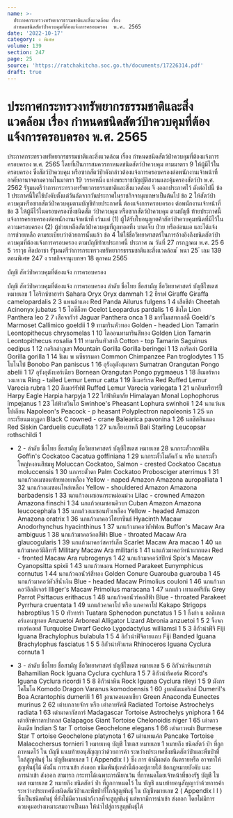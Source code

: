 ```yaml
---
name: >-
  ประกาศกระทรวงทรัพยากรธรรมชาติและสิ่งแวดล้อม เรื่อง
  กำหนดชนิดสัตว์ป่าควบคุมที่ต้องแจ้งการครอบครอง  พ.ศ. 2565
date: '2022-10-17'
category: ง พิเศษ
volume: 139
section: 247
page: 25
source: 'https://ratchakitcha.soc.go.th/documents/17226314.pdf'
draft: true
---
```


# ประกาศกระทรวงทรัพยากรธรรมชาติและสิ่งแวดล้อม เรื่อง กำหนดชนิดสัตว์ป่าควบคุมที่ต้องแจ้งการครอบครอง  พ.ศ. 2565

ประกาศกระทรวงทรัพยากรธรรมชาติและสิ่งแวดล้อม เรื่อง กำหนดชนิดสัตว์ป่าควบคุมที่ต้องแจ้งการครอบครอง พ.ศ. 2565 โดยที่เป็นการสมควรกาหนดชนิดสัตว์ป่าควบคุม ตามมาตรา 9 ให้ผู้มีไว้ในครอบครอง ซึ่งสัตว์ป่าควบคุม หรือซากสัตว์ป่าดังกล่าวต้องแจ้งการครอบครองต่อพนักงานเจ้าหน้าที่ อาศัยอานาจตามความในมาตรา 19 วรรคหนึ่ง แห่งพระราชบัญญัติสงวนและคุ้มครองสัตว์ป่า พ.ศ. 2562 รัฐมนตรีว่าการกระทรวงทรัพยากรธรรมชาติและสิ่งแวดล้อม จึ งออกประกาศไว้ ดังต่อไปนี้ ข้อ 1 ประกาศนี้ให้ใช้บังคับตั้งแต่วันถัดจากวันประกาศในราชกิจจานุเบกษาเป็นต้นไป ข้อ 2 ให้สัตว์ป่าควบคุมหรือซากสัตว์ป่าควบคุมตามบัญชีท้ายประกาศนี้ ต้องแจ้งการครอบครอง ต่อพนักงานเจ้าหน้าที่ ข้อ 3 ให้ผู้มีไว้ในครอบครองซึ่งชนิดสัต ว์ป่าควบคุม หรือซากสัตว์ป่าควบคุม ตามบัญชี ท้ายประกาศนี้ แจ้งการครอบครองต่อพนักงานเจ้าหน้าที่ เว้นแต่ (1) ผู้ได้รับใบอนุญาตค้าสัตว์ป่าควบคุมชนิดที่มีไว้ในความครอบครอง (2) ผู้ช่วยเหลือสัตว์ป่าควบคุมที่ถูกทอดทิ้ง บาดเจ็บ ป่วย หรืออ่อนแอ และได้แจ้ง การช่วยเหลือ ตามระเบียบว่าด้วยการนั้นแล้ว ข้อ 4 ให้ใช้ชื่อวิทยาศาสตร์ในการอ้างอิงถึงชนิดสัตว์ป่าควบคุมที่ต้องแจ้งการครอบครอง ตามบัญชีท้ายประกาศนี้ ประกาศ ณ วันที่ 27 กรกฎาคม พ.ศ. 25 6 5 วราวุธ ศิลปอาชา รัฐมนตรีว่าการกระทรวงทรัพยากรธรรมชาติและสิ่งแวดล้อม ้ หนา 25 ่ เลม 139 ตอนพิเศษ 247 ง ราชกิจจานุเบกษา 18 ตุลาคม 2565

บัญชี สัตว์ป่าควบคุมที่ต้องแจ้ง การครอบครอง

บัญชี สัตว์ป่าควบคุมที่ต้องแจ้ง การครอบครอง ลำดับ ชื่อไทย ชื่อสามัญ ชื่อวิทยาศาสตร์ บัญชีไซเตส หมายเลข 1 โอริกซ์ซาฮาร่า Sahara Oryx Oryx dammah 1 2 ยีราฟ Giraffe Giraffa camelopardalis 2 3 แพนด้าแดง Red Panda Ailurus fulgens 1 4 เสือชีต้า Cheetah Acinonyx jubatus 1 5 โอซีล็อท Ocelot Leopardus pardalis 1 6 สิงโต Lion Panthera leo 2 7 เสือจากัวร์ Jaguar Panthera onca 1 8 มาร์โมเสทกอล์ดี้ Goeldi's Marmoset Callimico goeldii 1 9 ทามารินหัวทอง Golden - headed Lion Tamarin Leontopithecus chrysomelas 1 10 ไลออนทามารินสีทอง Golden Lion Tamarin Leontopithecus rosalia 1 11 ทามารินหัวสาลี Cotton - top Tamarin Saguinus oedipus 1 12 กอริลล่าภูเขา Mountain Gorilla Gorilla beringei 1 13 กอริลล่า Gorilla Gorilla gorilla 1 14 ชิมแ พ นซีธรรมดา Common Chimpanzee Pan troglodytes 1 15 โบโนโบ้ Bonobo Pan paniscus 1 16 อุรังอุตังสุมาตรา Sumatran Orangutan Pongo abelii 1 17 อุรังอุตังบอร์เนียว Bornean Orangutan Pongo pygmaeus 1 18 ลีเมอร์หางวงแหวน Ring - tailed Lemur Lemur catta 1 19 ลีเมอร์เรด Red Ruffed Lemur Varecia rubra 1 20 ลีเมอร์รัฟฟ์ Ruffed Lemur Varecia variegata 1 21 นกอินทรีฮาร์ปี้ Harpy Eagle Harpia harpyja 1 22 ไก่ฟ้าหิมาลัย Himalayan Monal Lophophorus impejanus 1 23 ไก่ฟ้าสวินโฮ Swinhoe's Pheasant Lophura swinhoii 1 24 นกแว่นนโปเลียน Napoleon's Peacock - p heasant Polyplectron napoleonis 1 25 นกกระเรียนมงกุฎดา Black C rowned - crane Balearica pavonina 1 26 นกซิสคินแดง Red Siskin Carduelis cucullata 1 27 นกเอี้ยงบาหลี Bali Starling Leucopsar rothschildi 1

- 2 - ลำดับ ชื่อไทย ชื่อสามัญ ชื่อวิทยาศาสตร์ บัญชีไซเตส หมายเลข 28 นกกระตั้วกอฟฟิน Goffin's Cockatoo Cacatua goffiniana 1 29 นกกระตั้วโมลัคกั น หรือ นกกระตั้วใหญ่หงอนสีชมพู Moluccan Cockatoo, Salmon - crested Cockatoo Cacatua moluccensis 1 30 นกกระตั้วดา Palm Cockatoo Probosciger aterrimus 1 31 นกแก้วอเมซอนท้ายทอยเหลือง Yellow - naped Amazon Amazona auropalliata 1 32 นกแก้วอเมซอนไหล่เหลือง Yellow - shouldered Amazon Amazona barbadensis 1 33 นกแก้วอเมซอนกระหม่อมม่วง Lilac - crowned Amazon Amazona finschi 1 34 นกแก้วอเมซอนคิวบา Cuban Amazon Amazona leucocephala 1 35 นกแก้วอเมซอนหัวเหลือง Yellow - headed Amazon Amazona oratrix 1 36 นกแก้วมาคอว์ไฮยาซินธ์ Hyacinth Macaw Anodorhynchus hyacinthinus 1 37 นกแก้วมาคอว์บัฟฟอน Buffon's Macaw Ara ambiguus 1 38 นกแก้วมาคอว์คอสีฟ้า Blue - throated Macaw Ara glaucogularis 1 39 นกแก้วมาคอว์สคาร์เล็ต Scarlet Macaw Ara macao 1 40 นกแก้วมาคอว์มิลิทารี Military Macaw Ara militaris 1 41 นกแก้วมาคอว์หน้าผากแดง Red - fronted Macaw Ara rubrogenys 1 42 นกแก้วมาคอว์สปิกซ์ Spix's Macaw Cyanopsitta spixii 1 43 นกแก้วหงอน Horned Parakeet Eunymphicus cornutus 1 44 นกแก้วคอนัวร์สีทอง Golden Conure Guarouba guarouba 1 45 นกแก้วมาคอว์หัวสีน้ำเงิน Blue - headed Macaw Primolius couloni 1 46 นกแก้วมาคอว์อิลลิเจอร์ Illiger's Macaw Primolius maracana 1 47 นกแก้ว เทาแอฟริกัน Grey Parrot Psittacus erithacus 1 48 นกแก้วคอนัวร์คอสีฟ้า Blue - throated Parakeet Pyrrhura cruentata 1 49 นกแก้วคาคาโป หรือ นกคาคาโป Kakapo Strigops habroptilus 1 5 0 ทัวทาร่า Tuatara Sphenodon punctatus 1 5 1 กิ้งก่า แ อลลิเกเตอร์แอนซูทอย Anzuetoi Arboreal Alligator Lizard Abronia anzuetoi 1 5 2 จิ้งจกเทอร์คอยส์ Turquoise Dwarf Gecko Lygodactylus williamsi 1 5 3 อิกัวน่าฟิจิ Fiji Iguana Brachylophus bulabula 1 5 4 อิกัวน่าฟิจิลายแถบ Fiji Banded Iguana Brachylophus fasciatus 1 5 5 อิกัวน่าหัวแรด Rhinoceros Iguana Cyclura cornuta 1

- 3 - ลำดับ ชื่อไทย ชื่อสามัญ ชื่อวิทยาศาสตร์ บัญชีไซเตส หมายเลข 5 6 อิกัวน่าหินบาฮาม่า Bahamilian Rock Iguana Cyclura cychlura 1 5 7 อิกัวน่าริคอร์ด Ricord's Iguana Cyclura ricordi 1 5 8 อิกัวน่าหิน Rock Iguana Cyclura rileyi 1 5 9 มังกรโคโมโด Komodo Dragon Varanus komodoensis 1 60 งูบอดัมเมอริลล์ Dumeril's Boa Acrantophis dumerili 1 61 งูอนาคอนดาเขียว Green Anaconda Eunectes murinus 2 62 เต่าบกลายจักร หรือ เต่าลายรัศมี Radiated Tortoise Astrochelys radiata 1 63 เต่ามาดากัสการ์ Madagascar Tortoise Astrochelys yniphora 1 64 เต่ายักษ์กาลาปากอส Galapagos Giant Tortoise Chelonoidis niger 1 65 เต่าดาวอินเดีย Indian S tar T ortoise Geochelone elegans 1 66 เต่าดาวพม่า Burmese Star T ortoise Geochelone platynota 1 67 เต่าแพนเค้ก Pancake Tortoise Malacochersus tornieri 1 หมายเหตุ บัญชี ไซเตส หมายเลข 1 หมายถึง ชนิดสัตว์ ป่า ที่ถูกกาหนดไว้ ใน บัญชี แนบท้ายอนุสัญญาว่าด้วยการค้า ระหว่างประเทศซึ่งชนิดสัตว์ป่าและพืชป่าที่ใกล้สูญพันธุ์ ใน บัญชีหมายเลข 1 ( Appendix I ) ซึ่ง การ ค้ามีผลต่อ อันตรายหรือ อาจทาให้สูญพันธุ์ได้ ดังนั้น การนาเข้า ส่งออก ชนิดพันธุ์เหล่านี้ต้องอยู่ภายใต้ ข้อกฎหมายบังคับ และ การนำเข้า ส่งออก สามารถ กระทาได้เฉพาะกรณียกเว้น ที่กาหนดโดยเจ้าหน้าที่ของรัฐ บัญชี ไซเตส หมายเลข 2 หมายถึง ชนิดสัตว์ ป่า ที่ถูกกาหนดไว้ ใน บัญชี แนบท้ายอนุสัญญาว่าด้วยการค้า ระหว่างประเทศซึ่งชนิดสัตว์ป่าและพืชป่าที่ใกล้สูญพันธุ์ ใน บัญชีหมายเลข 2 ( Appendix I I ) ซึ่งเป็นชนิดพันธุ์ ที่ยังไม่มีความน่ากังวลที่จะสูญพันธุ์ แต่หากมีการนำเข้า ส่งออก โดยไม่มีการควบคุมอย่างเหมาะสมอาจเป็นผล ให้นำไปสู่การสูญพันธุ์ได้
